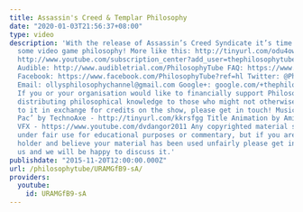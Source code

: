 ```yaml
---
title: Assassin's Creed & Templar Philosophy
date: "2020-01-03T21:56:37+08:00"
type: video
description: 'With the release of Assassin’s Creed Syndicate it’s time to look at
  some video game philosophy! More like this: http://tinyurl.com/odu4owa Subscribe!
  http://www.youtube.com/subscription_center?add_user=thephilosophytube Patreon: http://www.patreon.com/PhilosophyTube
  Audible: http://www.audibletrial.com/PhilosophyTube FAQ: https://www.facebook.com/PhilosophyTube/posts/460163027465168
  Facebook: https://www.facebook.com/PhilosophyTube?ref=hl Twitter: @PhilosophyTube
  Email: ollysphilosophychannel@gmail.com Google+: google.com/+thephilosophytube realphilosophytube.tumblr.com
  If you or your organisation would like to financially support Philosophy Tube in
  distributing philosophical knowledge to those who might not otherwise have access
  to it in exchange for credits on the show, please get in touch! Music: ''G-Funk
  Pac’ by TechnoAxe - http://tinyurl.com/kkrsfgg Title Animation by Amitai Angor AA
  VFX - https://www.youtube.com/dvdangor2011 Any copyrighted material should fall
  under fair use for educational purposes or commentary, but if you are a copyright
  holder and believe your material has been used unfairly please get in touch with
  us and we will be happy to discuss it.'
publishdate: "2015-11-20T12:00:00.000Z"
url: /philosophytube/URAMGfB9-sA/
providers:
  youtube:
    id: URAMGfB9-sA
---
```

